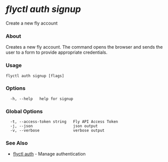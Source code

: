 # _flyctl auth signup_

Create a new fly account

### About

Creates a new fly account. The command opens the browser 
and sends the user to a form to provide appropriate credentials.

### Usage
```
flyctl auth signup [flags]
```

### Options

```
  -h, --help   help for signup
```

### Global Options

```
  -t, --access-token string   Fly API Access Token
  -j, --json                  json output
  -v, --verbose               verbose output
```

### See Also

* [flyctl auth](/docs/flyctl/auth/)	 - Manage authentication

